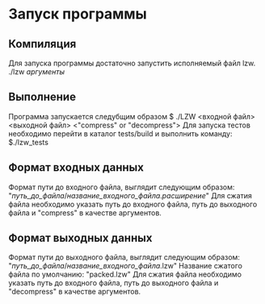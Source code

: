 # Запуск программы

## Компиляция
Для запуска программы достаточно запустить исполняемый файл lzw.
./lzw *аргументы*

## Выполнение
Программа запускается следубщим образом $ ./LZW <входной файл> <выходной файл> <"compress" or "decompress">
Для запуска тестов необходимо перейти в каталог tests/build и выполнить команду: $./lzw_tests

## Формат входных данных
Формат пути до входного файла, выглядит следующим образом:
"*путь_до_файла*/*название_входного_файла*.*расширение*"
Для сжатия файла необходимо указать путь до входного файла, путь до выходного файла и "compress" в качестве аргументов.

## Формат выходных данных
Формат пути до выходного файла, выглядит следующим образом:
"*путь_до_файла*/*название_входного_файла*.lzw"
Название сжатого файла по умолчанию: "packed.lzw"
Для сжатия файла необходимо указать путь до входного файла, путь до выходного файла и "decompress" в качестве аргументов.
